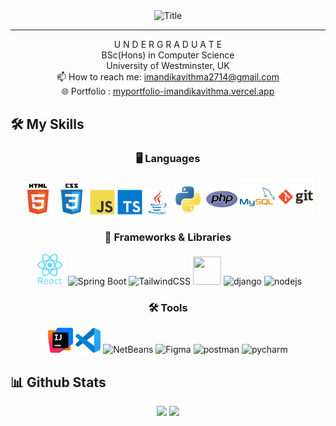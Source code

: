 <div align="center">
  <img src="https://readme-typing-svg.herokuapp.com?font=Architects+Daughter&color=FFA500&size=50&center=true&vCenter=true&height=60&width=800&lines=Heyyy!+I'm+Imandi+Kavithma;Welcome+to+my+profile!" alt="Title"></img>
</div> <hr>

<p align="center">U N D E R G R A D U A T E <br>
BSc(Hons) in Computer Science <br>
University of Westminster, UK <br>
📫 How to reach me: <a href="imandikavithma2714@gmail.com"> imandikavithma2714@gmail.com </a> <br>
🌐 Portfolio : <a href="https://myportfolio-imandikavithma.vercel.app/" target="_blank">myportfolio-imandikavithma.vercel.app </a>  </p>

<h2>🛠️ My Skills</h2>

<h3 align="center">🖥️ Languages</h3> 
<p align="center">
  <img src="https://raw.githubusercontent.com/devicons/devicon/master/icons/html5/html5-original-wordmark.svg" alt="HTML5" width="50" height="50"/>
  <img src="https://raw.githubusercontent.com/devicons/devicon/master/icons/css3/css3-original-wordmark.svg" alt="CSS3" width="50" height="50"/>
  <img src="https://raw.githubusercontent.com/devicons/devicon/master/icons/javascript/javascript-original.svg" alt="JavaScript" width="40" height="40"/>
  <img src="https://raw.githubusercontent.com/devicons/devicon/master/icons/typescript/typescript-original.svg" alt="TypeScript" width="40" height="40"/>
  <img src="https://raw.githubusercontent.com/devicons/devicon/master/icons/java/java-original.svg" alt="Java" width="40" height="40"/>
  <img src="https://raw.githubusercontent.com/devicons/devicon/master/icons/python/python-original.svg" alt="Python" width="50" height="50"/>
  <img src="https://raw.githubusercontent.com/devicons/devicon/master/icons/php/php-original.svg" alt="PHP" width="50" height="50"/>
  <img src="https://raw.githubusercontent.com/devicons/devicon/master/icons/mysql/mysql-original-wordmark.svg" alt="MySQL" width="57" height="57"/>
  <img src="https://raw.githubusercontent.com/devicons/devicon/master/icons/git/git-original-wordmark.svg" alt="Git" width="57" height="57"/>
</p>

<h3 align="center">🧩 Frameworks & Libraries</h3>
<p align="center">
  <img src="https://raw.githubusercontent.com/devicons/devicon/master/icons/react/react-original-wordmark.svg" alt="React" width="50" height="50"/>
   <img src="https://cdn.jsdelivr.net/gh/devicons/devicon@latest/icons/spring/spring-original.svg"" alt="Spring Boot" width="45" height="45"/>
  <img src="https://cdn.jsdelivr.net/gh/devicons/devicon@latest/icons/tailwindcss/tailwindcss-original.svg" alt="TailwindCSS" width="50" height="50"/>
  <img src="https://cdn.jsdelivr.net/gh/devicons/devicon/icons/bootstrap/bootstrap-original.svg" width="45" height="45"/>
  <img src="https://cdn.jsdelivr.net/gh/devicons/devicon@latest/icons/django/django-plain.svg" alt="django" width="40" height="40"/>
  <img src="https://cdn.jsdelivr.net/gh/devicons/devicon@latest/icons/nodejs/nodejs-original.svg" alt="nodejs" width="40" height="40"/>
</p>

<h3 align="center">🛠️ Tools</h3> 
<p align="center">
 <img src="https://raw.githubusercontent.com/devicons/devicon/master/icons/intellij/intellij-original.svg" alt="IntelliJ IDEA" width="40" height="40"/>
  <img src="https://raw.githubusercontent.com/devicons/devicon/master/icons/vscode/vscode-original.svg" alt="VS Code" width="40" height="40"/>
  <img src="https://upload.wikimedia.org/wikipedia/commons/thumb/9/98/Apache_NetBeans_Logo.svg/512px-Apache_NetBeans_Logo.svg.png" alt="NetBeans" width="40" height="40"/>
  <img src="https://www.vectorlogo.zone/logos/figma/figma-icon.svg" alt="Figma" width="40" height="40"/>
  <img src="https://cdn.jsdelivr.net/gh/devicons/devicon@latest/icons/postman/postman-original.svg" alt="postman" width="40" height="40"/>
  <img src="https://cdn.jsdelivr.net/gh/devicons/devicon@latest/icons/pycharm/pycharm-original.svg" alt="pycharm" width="40" height="40"/>

  </p> 

## 📊 Github Stats

<div align="center">
  <img src="https://github-readme-stats.vercel.app/api?username=imandikavithma&show_icons=true&theme=radical" height="200" />
  <img src="https://github-readme-stats.vercel.app/api/top-langs/?username=imandikavithma&layout=compact&theme=radical" height="200" />
</div>

   




